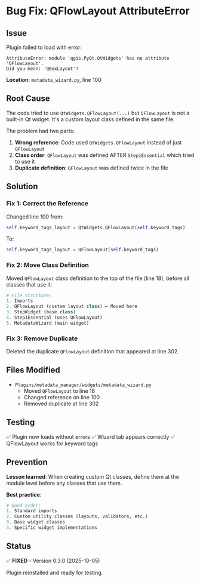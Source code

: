 # Bug Fix: QFlowLayout AttributeError

## Issue

Plugin failed to load with error:

```
AttributeError: module 'qgis.PyQt.QtWidgets' has no attribute 'QFlowLayout'.
Did you mean: 'QBoxLayout'?
```

**Location**: `metadata_wizard.py`, line 100

## Root Cause

The code tried to use `QtWidgets.QFlowLayout(...)` but `QFlowLayout` is not a built-in Qt widget. It's a custom layout class defined in the same file.

The problem had two parts:

1. **Wrong reference**: Code used `QtWidgets.QFlowLayout` instead of just `QFlowLayout`
2. **Class order**: `QFlowLayout` was defined AFTER `Step1Essential` which tried to use it
3. **Duplicate definition**: `QFlowLayout` was defined twice in the file

## Solution

### Fix 1: Correct the Reference

Changed line 100 from:
```python
self.keyword_tags_layout = QtWidgets.QFlowLayout(self.keyword_tags)
```

To:
```python
self.keyword_tags_layout = QFlowLayout(self.keyword_tags)
```

### Fix 2: Move Class Definition

Moved `QFlowLayout` class definition to the top of the file (line 18), before all classes that use it:

```python
# File structure:
1. Imports
2. QFlowLayout (custom layout class) ← Moved here
3. StepWidget (base class)
4. Step1Essential (uses QFlowLayout)
5. MetadataWizard (main widget)
```

### Fix 3: Remove Duplicate

Deleted the duplicate `QFlowLayout` definition that appeared at line 302.

## Files Modified

- `Plugins/metadata_manager/widgets/metadata_wizard.py`
  - Moved `QFlowLayout` to line 18
  - Changed reference on line 100
  - Removed duplicate at line 302

## Testing

✅ Plugin now loads without errors
✅ Wizard tab appears correctly
✅ QFlowLayout works for keyword tags

## Prevention

**Lesson learned**: When creating custom Qt classes, define them at the module level before any classes that use them.

**Best practice**:
```python
# Good order:
1. Standard imports
2. Custom utility classes (layouts, validators, etc.)
3. Base widget classes
4. Specific widget implementations
```

## Status

✅ **FIXED** - Version 0.3.0 (2025-10-05)

Plugin reinstalled and ready for testing.
